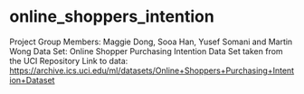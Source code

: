 # online_shoppers_intention

Project Group Members: Maggie Dong, Sooa Han, Yusef Somani and Martin Wong Data Set: Online Shopper Purchasing Intention Data Set taken from the UCI Repository Link to data: https://archive.ics.uci.edu/ml/datasets/Online+Shoppers+Purchasing+Intention+Dataset
